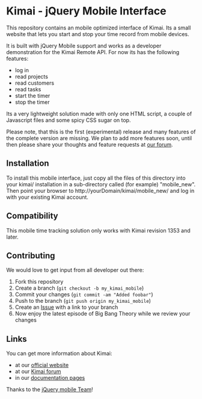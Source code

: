 Kimai - jQuery Mobile Interface
===============================

This repository contains an mobile optimized interface of Kimai. 
Its a small website that lets you start and stop your time record from 
mobile devices.

It is built with jQuery Mobile support and works as a developer demonstration
for the Kimai Remote API. For now its has the following features:

* log in
* read projects
* read customers
* read tasks
* start the timer
* stop the timer

Its a very lightweight solution made with only one HTML script, a couple of 
Javascript files and some spicy CSS sugar on top.

Please note, that this is the first (experimental) release and many features of the 
complete version are missing. We plan to add more features soon, until then
please share your thoughts and feature requests at [our forum](http://forum.kimai.org).

Installation
------------

To install this mobile interface, just copy all the files of this directory
into your kimai/ installation in a sub-directory called (for example) "mobile_new".
Then point your browser to http://yourDomain/kimai/mobile_new/ and log in with your
existing Kimai account.

Compatibility
-------------

This mobile time tracking solution only works with Kimai revision 1353 and later.

Contributing
------------

We would love to get input from all developer out there:

1. Fork this repository
2. Create a branch (`git checkout -b my_kimai_mobile`)
3. Commit your changes (`git commit -am "Added foobar"`)
4. Push to the branch (`git push origin my_kimai_mobile`)
5. Create an [Issue][1] with a link to your branch
6. Now enjoy the latest episode of Big Bang Theory while we review your changes

Links
-----

You can get more information about Kimai:

* at our [official website](http://www.kimai.org)
* at our [Kimai forum](http://forum.kimai.org)
* in our [documentation pages](http://www.kimai.org/en/documentation/)

Thanks to the [jQuery mobile Team][2]!

[1]: https://github.com/kimai/kimai-mobile/issues
[2]: http://jquerymobile.com/
